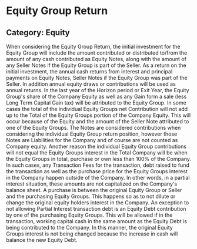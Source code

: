 # Equity Group Return
## Category: Equity
When considering the Equity Group Return, the initial investment for the Equity Group will include the amount contributed or distributed to/from the amount of any cash contributed as Equity Notes, along with the amount of any Seller Notes if the Equity Group is part of the Seller.
As a return on the initial investment, the annual cash returns from interest and principal payments on Equity Notes, Seller Notes if the Equity Group was part of the Seller. In addition annual equity draws or contributions will be used as annual returns. In the last year of the Horizon period or Exit Year, the Equity Group's share of the Company Equity as well as any Gain form a sale (less Long Term Capital Gain tax) will be attributed to the Equity Group.
In some cases the total of the individual Equity Groups net Contribution will not add up to the Total of the Equity Groups portion of the Company Equity. This will occur because of the Equity and the amount of the Seller Note attributed to one of the Equity Groups. The Notes are considered contributions when considering the individual Equity Group return position, however those Notes are Liabilities for the Company and of course are not counted as Company equity.
Another reason the individual Equity Group contributions will not equal the Equity Groups interest in the Total Company will be when the Equity Groups in total, purchase or own less than 100% of the Company. In such cases, any Transaction Fees for the transaction, debt raised to fund the transaction as well as the purchase price for the Equity Groups interest in the Company happen outside of the Company. In other words, in a partial interest situation, these amounts are not capitalized on the Company's balance sheet. A purchase is between the original Equity Group or Seller and the purchasing Equity Groups. This happens so as to not dilute or change the original equity holders interest in the Company.
An exception to not allowing Partial Interest transaction debt is an Equity Debt contribution by one of the purchasing Equity Groups. This will be allowed if in the transaction, working capital cash in the same amount as the Equity Debt is being contributed to the Company. In this manner, the original Equity Groups interest is not being changed because the increase in cash will balance the new Equity Debt.
